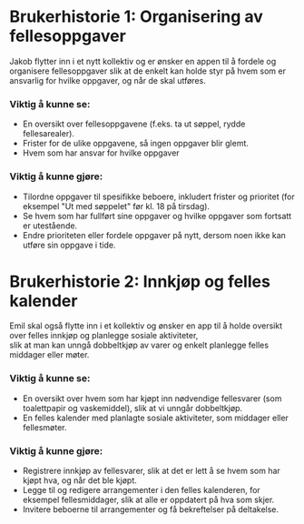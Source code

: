 # Brukerhistorie 1: Organisering av fellesoppgaver

Jakob flytter inn i et nytt kollektiv og er ønsker en appen til å fordele og organisere fellesoppgaver
slik at de enkelt kan holde styr på hvem som er ansvarlig for hvilke oppgaver, og når de skal utføres.

### Viktig å kunne se:
- En oversikt over fellesoppgavene (f.eks. ta ut søppel, rydde fellesarealer).
- Frister for de ulike oppgavene, så ingen oppgaver blir glemt.
- Hvem som har ansvar for hvilke oppgaver

### Viktig å kunne gjøre:
- Tilordne oppgaver til spesifikke beboere, inkludert frister og prioritet (for eksempel "Ut med søppelet" før kl. 18 på tirsdag).
- Se hvem som har fullført sine oppgaver og hvilke oppgaver som fortsatt er utestående.
- Endre prioriteten eller fordele oppgaver på nytt, dersom noen ikke kan utføre sin oppgave i tide.

# Brukerhistorie 2: Innkjøp og felles kalender

Emil skal også flytte inn i et kollektiv og ønsker en app til å holde oversikt over felles innkjøp og planlegge sosiale aktiviteter,  
slik at man kan unngå dobbeltkjøp av varer og enkelt planlegge felles middager eller møter.

### Viktig å kunne se:
- En oversikt over hvem som har kjøpt inn nødvendige fellesvarer (som toalettpapir og vaskemiddel), slik at vi unngår dobbeltkjøp.
- En felles kalender med planlagte sosiale aktiviteter, som middager eller fellesmøter.

### Viktig å kunne gjøre:
- Registrere innkjøp av fellesvarer, slik at det er lett å se hvem som har kjøpt hva, og når det ble kjøpt.
- Legge til og redigere arrangementer i den felles kalenderen, for eksempel fellesmiddager, slik at alle er oppdatert på hva som skjer.
- Invitere beboerne til arrangementer og få bekreftelser på deltakelse.
